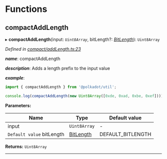 

# Functions

<a id="compactaddlength"></a>

##  compactAddLength

▸ **compactAddLength**(input: *`Uint8Array`*, bitLength?: *[BitLength](_compact_types_.md#bitlength)*): `Uint8Array`

*Defined in [compact/addLength.ts:23](https://github.com/polkadot-js/common/blob/5585a16/packages/util/src/compact/addLength.ts#L23)*

*__name__*: compactAddLength

*__description__*: Adds a length prefix to the input value

*__example__*:   

```javascript
import { compactAddLength } from '@polkadot/util';

console.log(compactAddLength(new Uint8Array([0xde, 0xad, 0xbe, 0xef]))); // Uint8Array([4 << 2, 0xde, 0xad, 0xbe, 0xef])
```

**Parameters:**

| Name | Type | Default value |
| ------ | ------ | ------ |
| input | `Uint8Array` | - |
| `Default value` bitLength | [BitLength](_compact_types_.md#bitlength) |  DEFAULT_BITLENGTH |

**Returns:** `Uint8Array`

___

